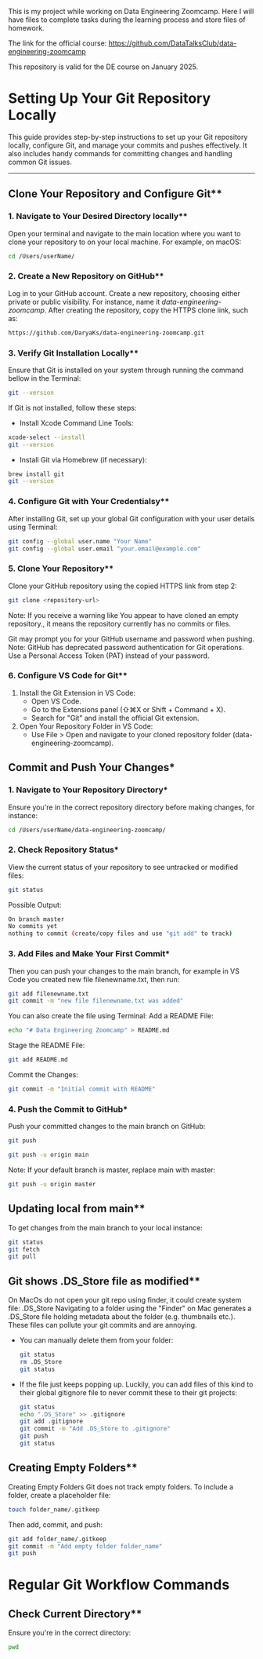 This is my project while working on Data Engineering Zoomcamp.
Here I will have files to complete tasks during the learning process and store files of homework.

The link for the official course:
https://github.com/DataTalksClub/data-engineering-zoomcamp

This repository is valid for the DE course on January 2025.

# Setting Up Your Git Repository Locally

This guide provides step-by-step instructions to set up your Git repository locally, configure Git, and manage your commits and pushes effectively. It also includes handy commands for committing changes and handling common Git issues.

---

## Clone Your Repository and Configure Git**

### 1. Navigate to Your Desired Directory locally**

Open your terminal and navigate to the main location where you want to clone your repository to on your local machine. For example, on macOS:

```bash
cd /Users/userName/
```

### 2. Create a New Repository on GitHub**

Log in to your GitHub account.
Create a new repository, choosing either private or public visibility. For instance, name it *data-engineering-zoomcamp*.
After creating the repository, copy the HTTPS clone link, such as:
```bash
https://github.com/DaryaKs/data-engineering-zoomcamp.git
```

### 3. Verify Git Installation Locally**

Ensure that Git is installed on your system through running the command bellow in the Terminal:
```bash
git --version
```

If Git is not installed, follow these steps:
- Install Xcode Command Line Tools:
```bash
xcode-select --install
git --version
```
- Install Git via Homebrew (if necessary):
```bash
brew install git
git --version
```

### 4. Configure Git with Your Credentialsy**
After installing Git, set up your global Git configuration with your user details using Terminal:
```bash
git config --global user.name "Your Name"
git config --global user.email "your.email@example.com"
```

### 5. Clone Your Repository**
Clone your GitHub repository using the copied HTTPS link from step 2:
```bash
git clone <repository-url>
```
Note: If you receive a warning like You appear to have cloned an empty repository., it means the repository currently has no commits or files.

Git may prompt you for your GitHub username and password when pushing.
Note: GitHub has deprecated password authentication for Git operations. Use a Personal Access Token (PAT) instead of your password.

### 6. Configure VS Code for Git**
1. Install the Git Extension in VS Code:
    - Open VS Code.
    - Go to the Extensions panel (⇧⌘X or Shift + Command + X).
    - Search for "Git" and install the official Git extension.
2. Open Your Repository Folder in VS Code:
    - Use File > Open and navigate to your cloned repository folder (data-engineering-zoomcamp).

## Commit and Push Your Changes*

### 1. Navigate to Your Repository Directory*
Ensure you're in the correct repository directory before making changes, for instance:
```bash
cd /Users/userName/data-engineering-zoomcamp/
```

### 2. Check Repository Status*
View the current status of your repository to see untracked or modified files:
```bash
git status
```

Possible Output:
```bash
On branch master
No commits yet
nothing to commit (create/copy files and use "git add" to track)
```

### 3. Add Files and Make Your First Commit*
Then you can push your changes to the main branch, for example in VS Code you created new file filenewname.txt, then run:
```bash
git add filenewname.txt
git commit -m "new file filenewname.txt was added"
```

You can also create the file using Terminal:
Add a README File:
```bash
echo "# Data Engineering Zoomcamp" > README.md
```

Stage the README File:
```bash
git add README.md
```

Commit the Changes:
```bash
git commit -m "Initial commit with README"
```

### 4. Push the Commit to GitHub*
Push your committed changes to the main branch on GitHub:
```bash
git push
```

```bash
git push -u origin main
```

Note: If your default branch is master, replace main with master:
```bash
git push -u origin master
```


## Updating local from main**
To get changes from the main branch to your local instance:
```bash
git status
git fetch
git pull
```

## Git shows .DS_Store file as modified**
On MacOs do not open your git repo using finder, it could create system file: .DS_Store
Navigating to a folder using the "Finder" on Mac generates a .DS_Store file holding metadata about the folder (e.g. thumbnails etc.). These files can pollute your git commits and are annoying.
 - You can manually delete them from your folder:
    ```bash
    git status
    rm .DS_Store
    git status
    ```
 - If the file just keeps popping up. Luckily, you can add files of this kind to their global gitignore file to never commit these to their git projects:
    ```bash
    git status
    echo ".DS_Store" >> .gitignore
    git add .gitignore
    git commit -m "Add .DS_Store to .gitignore"
    git push
    git status
    ```

## Creating Empty Folders**
Creating Empty Folders
Git does not track empty folders. To include a folder, create a placeholder file:
```bash
touch folder_name/.gitkeep
```

Then add, commit, and push:
```bash
git add folder_name/.gitkeep
git commit -m "Add empty folder folder_name"
git push
```

# Regular Git Workflow Commands

## Check Current Directory**
Ensure you're in the correct directory:
```bash
pwd
```